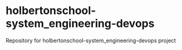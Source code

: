 # holbertonschool-system_engineering-devops
Repository for holbertonschool-system_engineering-devops project
